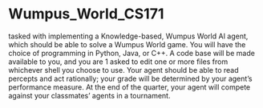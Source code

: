 # Wumpus_World_CS171
tasked with implementing a
   Knowledge-based, Wumpus World AI agent, which should be able to solve a
   Wumpus World game. You will have the choice of programming in Python,
   Java, or C++. A code base will be made available to you, and you are
1
asked to edit one or more files from whichever shell you choose to use. Your agent should be able to read percepts and act rationally; your grade will be determined by your agent’s performance measure. At the end of the quarter, your agent will compete against your classmates’ agents in a tournament.
